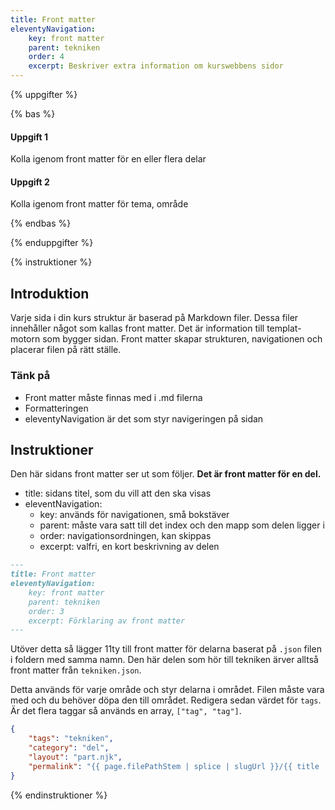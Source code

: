 ```yaml
---
title: Front matter
eleventyNavigation:
    key: front matter
    parent: tekniken
    order: 4
    excerpt: Beskriver extra information om kurswebbens sidor
---
```


{% uppgifter %}

{% bas %}

#### Uppgift 1

Kolla igenom front matter för en eller flera delar

#### Uppgift 2

Kolla igenom front matter för tema, område

{% endbas %}

{% enduppgifter %}


{% instruktioner %}

## Introduktion

Varje sida i din kurs struktur är baserad på Markdown filer. Dessa filer innehåller
något som kallas front matter.
Det är information till templat-motorn som bygger sidan.
Front matter skapar strukturen, navigationen och placerar filen på rätt ställe.

### Tänk på

-   Front matter måste finnas med i .md filerna
-   Formatteringen
-   eleventyNavigation är det som styr navigeringen på sidan

## Instruktioner

Den här sidans front matter ser ut som följer.
**Det är front matter för en del.**

-   title: sidans titel, som du vill att den ska visas
-   eleventNavigation:
    -   key: används för navigationen, små bokstäver
    -   parent: måste vara satt till det index och den mapp som delen ligger i
    -   order: navigationsordningen, kan skippas
    -   excerpt: valfri, en kort beskrivning av delen

```md
---
title: Front matter
eleventyNavigation:
    key: front matter
    parent: tekniken
    order: 3
    excerpt: Förklaring av front matter
---
```

Utöver detta så lägger 11ty till front matter för delarna baserat på `.json` filen i foldern
med samma namn. Den här delen som hör till tekniken ärver alltså front matter från
`tekniken.json`.

Detta används för varje område och styr delarna i området.
Filen måste vara med och du behöver döpa den till området.
Redigera sedan värdet för `tags`. Är det flera taggar så används en array, `["tag", "tag"]`.

```json
{
    "tags": "tekniken",
    "category": "del",
    "layout": "part.njk",
    "permalink": "{{ page.filePathStem | splice | slugUrl }}/{{ title | slug }}.html"
}
```

{% endinstruktioner %}

